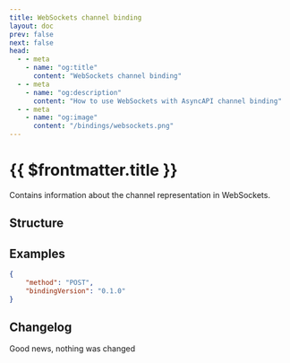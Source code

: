 ```yaml
---
title: WebSockets channel binding
layout: doc
prev: false
next: false
head:
  - - meta
    - name: "og:title"
      content: "WebSockets channel binding"
  - - meta
    - name: "og:description"
      content: "How to use WebSockets with AsyncAPI channel binding"
  - - meta
    - name: "og:image"
      content: "/bindings/websockets.png"
---
```


# {{ $frontmatter.title }}

Contains information about the channel representation in WebSockets.

## Structure

<Json url="https://raw.githubusercontent.com/asyncapi/spec-json-schemas/master/bindings/websockets/0.1.0/channel.json"/>

## Examples

```json
{
    "method": "POST",
    "bindingVersion": "0.1.0"
}
```

## Changelog

Good news, nothing was changed